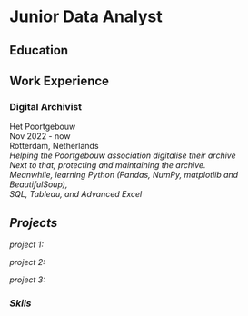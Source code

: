 # Junior Data Analyst

## Education

## Work Experience
### Digital Archivist 
Het Poortgebouw </br>
Nov 2022 - now </br>
Rotterdam, Netherlands <br/>
<i> Helping the Poortgebouw association digitalise their archive </br> 
Next to that, protecting and maintaining the archive.</br>
Meanwhile, learning Python (Pandas, NumPy, matplotlib and BeautifulSoup), </br>
SQL, Tableau, and Advanced Excel

## Projects

project 1:

project 2:

project 3:

### Skils
